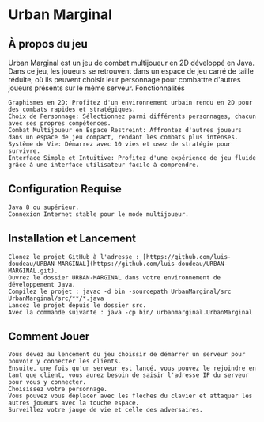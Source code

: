 # Urban Marginal

## À propos du jeu

Urban Marginal est un jeu de combat multijoueur en 2D développé en Java. Dans ce jeu, les joueurs se retrouvent dans un espace de jeu carré de taille réduite, où ils peuvent choisir leur personnage pour combattre d'autres joueurs présents sur le même serveur.
Fonctionnalités

    Graphismes en 2D: Profitez d'un environnement urbain rendu en 2D pour des combats rapides et stratégiques.
    Choix de Personnage: Sélectionnez parmi différents personnages, chacun avec ses propres compétences.
    Combat Multijoueur en Espace Restreint: Affrontez d'autres joueurs dans un espace de jeu compact, rendant les combats plus intenses.
    Système de Vie: Démarrez avec 10 vies et usez de stratégie pour survivre.
    Interface Simple et Intuitive: Profitez d'une expérience de jeu fluide grâce à une interface utilisateur facile à comprendre.

## Configuration Requise

    Java 8 ou supérieur.
    Connexion Internet stable pour le mode multijoueur.

## Installation et Lancement

    Clonez le projet GitHub à l'adresse : [https://github.com/luis-doudeau/URBAN-MARGINAL](https://github.com/luis-doudeau/URBAN-MARGINAL.git).
    Ouvrez le dossier URBAN-MARGINAL dans votre environnement de développement Java.
    Compilez le projet : javac -d bin -sourcepath UrbanMarginal/src UrbanMarginal/src/**/*.java
    Lancez le projet depuis le dossier src.
    Avec la commande suivante : java -cp bin/ urbanmarginal.UrbanMarginal

## Comment Jouer

    Vous devez au lencement du jeu choissir de démarrer un serveur pour pouvoir y connecter les clients.
    Ensuite, une fois qu'un serveur est lancé, vous pouvez le rejoindre en tant que client, vous aurez besoin de saisir l'adresse IP du serveur pour vous y connecter.
    Choisissez votre personnage.
    Vous pouvez vous déplacer avec les fleches du clavier et attaquer les autres joueurs avec la touche espace.
    Surveillez votre jauge de vie et celle des adversaires.


